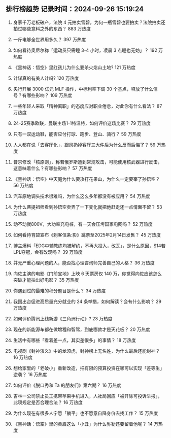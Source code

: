 
## 排行榜趋势 记录时间：2024-09-26 15:19:24
  
  1. 身家千万老板破产，法院 4 元拍卖雪碧，为何一瓶雪碧也要拍卖？法院拍卖还拍过哪些意料之外的东西？ 883 万热度
    
  2. 一斤电够全世界用多久？ 397 万热度
    
  3. 如何看待奥尼尔称「运动员只需睡 3-4 小时，凌晨 3 点睡也无妨」？ 192 万热度
    
  4. 《黑神话：悟空》里红孩儿为什么要杀火焰山土地? 121 万热度
    
  5. 计谋真的有美人计吗? 120 万热度
    
  6. 央行开展 3000 亿元 MLF 操作，中标利率下调 30 个基点，释放了什么信号？有哪些影响？ 109 万热度
    
  7. 一些年轻人采取「精神离职」的态度应对职业倦怠，对此你有什么看法？ 87 万热度
    
  8. 24-25赛季欧联，曼联主场1-1特温特，如何评价这场比赛？ 79 万热度
    
  9. 只有一双运动鞋，能否应付打球、跑步、登山、骑行？ 59 万热度
    
  10. 人人都在说「去客厅化」，跟风扔掉客厅三大件后为什么反而后悔了？ 59 万热度
    
  11. 普京修改「核原则」，称若俄罗斯遭到常规攻击，可能使用核武器进行反击，这意味着什么？有哪些影响？ 57 万热度
    
  12. 《黑神话：悟空》中天庭为什么要攻打花果山，为什么一定要宰了孙悟空？ 56 万热度
    
  13. 汽车原地调头技术很难吗，为什么这么多年都没有被应用？ 54 万热度
    
  14. 为什么菩提祖师看到孙悟空卖弄了一下变化就把他赶走还一点情面不留？ 53 万热度
    
  15. 动不动就800V，大功率充电桩，有一天会压垮国家电网吗？ 52 万热度
    
  16. 如何看待育碧宣布《刺客信条:影》跳票至2025年2月14日发售？ 45 万热度
    
  17. 博主爆料「EDG中辅教练均被解约，不再大投入，改️瓦」，是什么原因，S14若LPL夺冠，会有改观吗？ 39 万热度
    
  18. 并无严重心理问题的人，能否找心理咨询师完善自己的人格？ 36 万热度
    
  19. 向佐主演的电影《门前宝地》上映 6 天票房仅 140 万，你觉得向佐应该怎么突破才能拍出好电影？ 35 万热度
    
  20. 你遇到过的最难的积分题目是什么？ 34 万热度
    
  21. 我国出台促进高质量充分就业的 24 条举措，如何解读？会有什么影响？ 29 万热度
    
  22. 如何评价腾讯上线新游《三角洲行动》? 23 万热度
    
  23. 现在的新能源车都在做增程和智驾，到底哪款才是天花板？ 20 万热度
    
  24. 生活中有哪些「看着差一点，其实差很多」的事情？ 18 万热度
    
  25. 电视剧《封神演义》中的龙须虎，封神榜上无名姓，为什么最后还能封神？ 16 万热度
    
  26. 想给家里的「老破小」重新改造，把有限的预算投资在哪可以实现「差等生」逆袭？ 16 万热度
    
  27. 如何评价《脱口秀和 Ta 的朋友们》第六期？ 16 万热度
    
  28. 吉林一公司禁止员工携带苹果手机进入，人社局回应「被开除可投诉举报」，此项规定是否合理合法？ 16 万热度
    
  29. 为什么现在有很多人宁愿「躺平」也不愿意自降身价去找工作？ 15 万热度
    
  30. 《黑神话：悟空》里的黄眉这么「小丑」为什么弥勒还要留着他呢？ 14 万热度
    